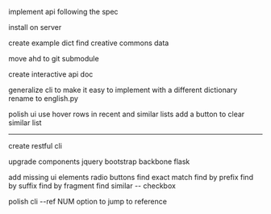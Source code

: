 implement api following the spec

install on server

create example dict
    find creative commons data

move ahd to git submodule

create interactive api doc

generalize cli to make it easy to implement with a different dictionary
    rename to english.py

polish ui
    use hover rows in recent and similar lists
    add a button to clear similar list

-----------------------------

create restful cli

upgrade components
    jquery
    bootstrap
    backbone
    flask

add missing ui elements
    radio buttons
        find exact match
        find by prefix
        find by suffix
        find by fragment
    find similar -- checkbox

polish cli
    --ref NUM option to jump to reference
